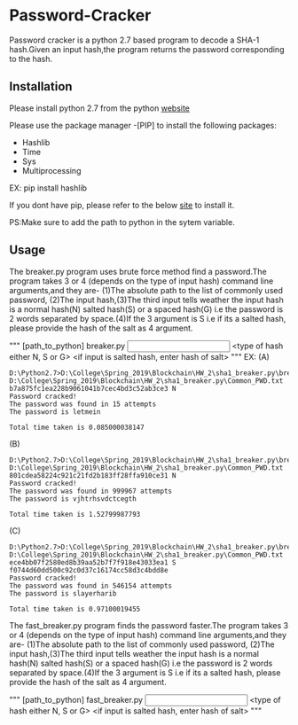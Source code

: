 # Password-Cracker

Password cracker is a python 2.7 based program to decode a SHA-1 hash.Given an input hash,the program returns the password corresponding to the hash.

## Installation
Please install python 2.7 from the python [website](https://www.python.org/downloads/)

Please use the package manager -[PIP] to install the following packages:

- Hashlib
- Time
- Sys
- Multiprocessing

EX: pip install hashlib

If you dont have pip, please refer to the below [site](https://pip.pypa.io/en/stable/installing/) to install it.

PS:Make sure to add the path to python in the sytem variable.

## Usage
The breaker.py program uses brute force method find a password.The program takes 3 or 4 (depends on the type of input hash) command line arguments,and they are- (1)The absolute path to the list of commonly used password, (2)The input hash,(3)The third input tells weather the input hash is a normal hash(N) salted hash(S) or a spaced hash(G) i.e the password is 2 words separated by space.(4)If the 3 argument is S i.e if its a  salted hash, please provide the hash of the salt as 4 argument.

"""
[path_to_python] breaker.py <path to Common_PWD.txt> <input hash> <type of hash either N, S or G> <if input is salted hash, enter hash of salt>
"""
EX:
(A)
```
D:\Python2.7>D:\College\Spring_2019\Blockchain\HW_2\sha1_breaker.py\breaker.py D:\College\Spring_2019\Blockchain\HW_2\sha1_breaker.py\Common_PWD.txt b7a875fc1ea228b9061041b7cec4bd3c52ab3ce3 N
Password cracked!
The password was found in 15 attempts
The password is letmein

Total time taken is 0.085000038147
```
(B)
```
D:\Python2.7>D:\College\Spring_2019\Blockchain\HW_2\sha1_breaker.py\breaker.py D:\College\Spring_2019\Blockchain\HW_2\sha1_breaker.py\Common_PWD.txt 801cdea58224c921c21fd2b183ff28ffa910ce31 N
Password cracked!
The password was found in 999967 attempts
The password is vjhtrhsvdctcegth

Total time taken is 1.52799987793
```

(C)
```
D:\Python2.7>D:\College\Spring_2019\Blockchain\HW_2\sha1_breaker.py\breaker.py D:\College\Spring_2019\Blockchain\HW_2\sha1_breaker.py\Common_PWD.txt ece4bb07f2580ed8b39aa52b7f7f918e43033ea1 S f0744d60dd500c92c0d37c16174cc58d3c4bdd8e
Password cracked!
The password was found in 546154 attempts
The password is slayerharib

Total time taken is 0.97100019455
```

The fast_breaker.py program finds the password faster.The program takes 3 or 4 (depends on the type of input hash) command line arguments,and they are- (1)The absolute path to the list of commonly used password, (2)The input hash,(3)The third input tells weather the input hash is a normal hash(N) salted hash(S) or a spaced hash(G) i.e the password is 2 words separated by space.(4)If the 3 argument is S i.e if its a  salted hash, please provide the hash of the salt as 4 argument.

"""
[path_to_python] fast_breaker.py <path to Common_PWD.txt> <input hash> <type of hash either N, S or G> <if input is salted hash, enter hash of salt>
"""



